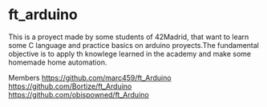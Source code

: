 # ft_arduino
This is a proyect made by some students of 42Madrid, that want to learn some C language and practice basics on arduino proyects.The fundamental objective is to apply th knowlege learned in the academy and make some homemade  home automation.

Members
https://github.com/marc459/ft_Arduino
https://github.com/Bortize/ft_Arduino
https://github.com/obispowned/ft_Arduino
